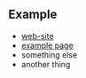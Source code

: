 <link rel="stylesheet" href="style3.css"/>
<nav>

# Example
  
* [web-site](https://mr-d-gil.github.io/example/)
* [example page](complete-page.html)
* something else
* another thing

</nav>
